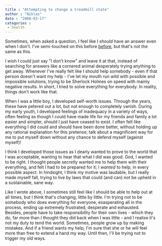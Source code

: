 ```yaml
---
title : "Attempting to change a treadmill state"
author : "Niklas"
date : "2008-03-17"
categories : 
 - health
---
```


Sometimes, when asked a question, I feel like I _should_ have an answer even when I don't. I've semi-touched on this before [before](https://niklasblog.com/?p=1343), but that's not the same as this.

I wish I could just say "I don't know" and leave it at that, instead of searching for answers like a cornered animal desperately trying anything to get away. Whenever I've really felt like I should help somebody - even if that person doesn't want my help - I've let my mouth run wild with possible and impossible solutions, trying to be Sherlock Holmes on speed with mainly negative results. In short, I tried to solve everything for everybody. In reality, things don't work like that.

When I was a little boy, I developed self-worth issues. Through the years, these have petered out a lot, but not enough to completely vanish. During my early youth, I developed feelings of inadequacy in a variety of ways, often feeling as though I could have made life for my friends and family a lot easier and simpler, should I just have ceased to exist. I often felt like everything I did could and should have been done better, without holding up any rational explanation for this pretense; talk about a magnificent way for me to put myself down without any chance to defend myself (against myself)!

I think I developed those issues as I dearly wanted to prove to the world that I was acceptable, wanting to hear that what I did was good. God, I wanted to be right. I thought people secretly wanted me to help them with their everything, and felt I had to be prepared for it; I _wanted_ to help, in every possible aspect. In hindsight, I think my motive was laudable, but I really made myself fall, trying to live by laws that could (and can) not be upheld in a sustainable, sane way.

Like I wrote above, I sometimes still feel like I should be able to help out at all times, but I think that's changing, little by little. I'm trying not to be somebody who does everything for everyone, exasperating all in the process, ending up extremely frustrated, desperate and exhausted. Besides, people have to take responsibility for their own lives - which they do, far more than I thought they did back when I was little - and I realise it's not my duty to tend the world. Sometimes, people grow up by making mistakes. And if a friend wants my help, I'm sure that she or he will feel more than free to extend a hand my way. Until then, I'll be trying not to trigger my old ways.
